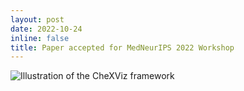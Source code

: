```yaml
---
layout: post
date: 2022-10-24
inline: false
title: Paper accepted for MedNeurIPS 2022 Workshop
---
```


![Illustration of the CheXViz framework](../../assets/img/fl.png)
